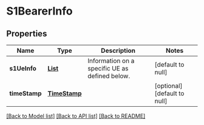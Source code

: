 # S1BearerInfo
## Properties

Name | Type | Description | Notes
------------ | ------------- | ------------- | -------------
**s1UeInfo** | [**List**](S1BearerInfo_s1UeInfo.md) | Information on a specific UE as defined below. | [default to null]
**timeStamp** | [**TimeStamp**](TimeStamp.md) |  | [optional] [default to null]

[[Back to Model list]](../README.md#documentation-for-models) [[Back to API list]](../README.md#documentation-for-api-endpoints) [[Back to README]](../README.md)

